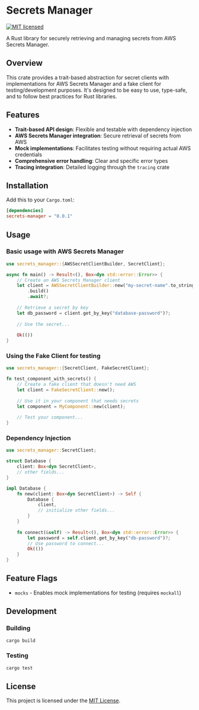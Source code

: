 # Secrets Manager

[![MIT licensed](https://img.shields.io/badge/license-MIT-blue.svg)](./LICENSE)

A Rust library for securely retrieving and managing secrets from AWS Secrets Manager.

## Overview

This crate provides a trait-based abstraction for secret clients with implementations for AWS Secrets Manager and a fake client for testing/development purposes. It's designed to be easy to use, type-safe, and to follow best practices for Rust libraries.

## Features

- **Trait-based API design**: Flexible and testable with dependency injection
- **AWS Secrets Manager integration**: Secure retrieval of secrets from AWS
- **Mock implementations**: Facilitates testing without requiring actual AWS credentials
- **Comprehensive error handling**: Clear and specific error types
- **Tracing integration**: Detailed logging through the `tracing` crate

## Installation

Add this to your `Cargo.toml`:

```toml
[dependencies]
secrets-manager = "0.0.1"
```

## Usage

### Basic usage with AWS Secrets Manager

```rust
use secrets_manager::{AWSSecretClientBuilder, SecretClient};

async fn main() -> Result<(), Box<dyn std::error::Error>> {
    // Create an AWS Secrets Manager client
    let client = AWSSecretClientBuilder::new("my-secret-name".to_string())
        .build()
        .await?;
    
    // Retrieve a secret by key
    let db_password = client.get_by_key("database-password")?;
    
    // Use the secret...
    
    Ok(())
}
```

### Using the Fake Client for testing

```rust
use secrets_manager::{SecretClient, FakeSecretClient};

fn test_component_with_secrets() {
    // Create a fake client that doesn't need AWS
    let client = FakeSecretClient::new();
    
    // Use it in your component that needs secrets
    let component = MyComponent::new(client);
    
    // Test your component...
}
```

### Dependency Injection

```rust
use secrets_manager::SecretClient;

struct Database {
    client: Box<dyn SecretClient>,
    // other fields...
}

impl Database {
    fn new(client: Box<dyn SecretClient>) -> Self {
        Database {
            client,
            // initialize other fields...
        }
    }
    
    fn connect(&self) -> Result<(), Box<dyn std::error::Error>> {
        let password = self.client.get_by_key("db-password")?;
        // Use password to connect...
        Ok(())
    }
}
```

## Feature Flags

- `mocks` - Enables mock implementations for testing (requires `mockall`)

## Development

### Building

```bash
cargo build
```

### Testing

```bash
cargo test
```

## License

This project is licensed under the [MIT License](LICENSE).